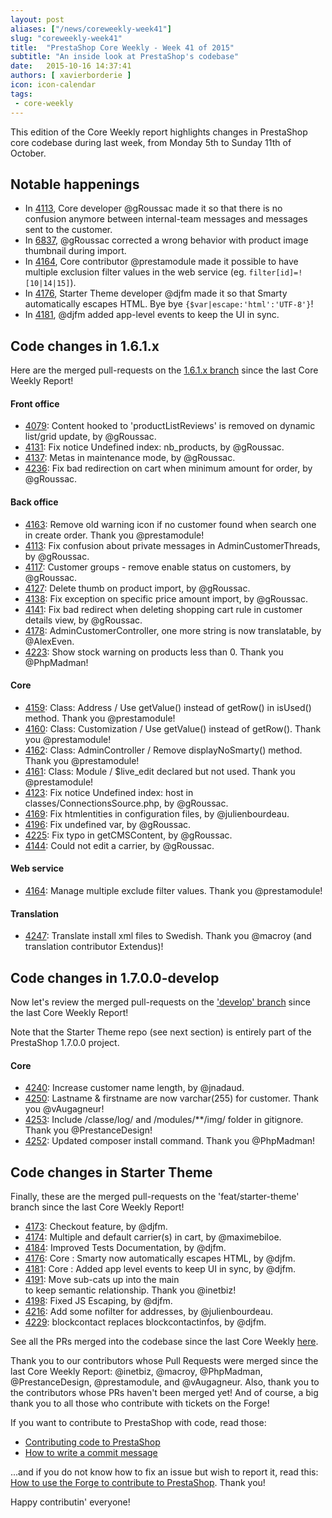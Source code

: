 ```yaml
---
layout: post
aliases: ["/news/coreweekly-week41"]
slug: "coreweekly-week41"
title:  "PrestaShop Core Weekly - Week 41 of 2015"
subtitle: "An inside look at PrestaShop's codebase"
date:   2015-10-16 14:37:41
authors: [ xavierborderie ]
icon: icon-calendar
tags:
 - core-weekly
---
```


This edition of the Core Weekly report highlights changes in PrestaShop core codebase during last week, from Monday 5th to Sunday 11th of October.


## Notable happenings

 * In [4113](https://github.com/PrestaShop/PrestaShop/pull/4113), Core developer @gRoussac made it so that there is no confusion anymore between internal-team messages and messages sent to the customer.
 * In [6837](https://github.com/PrestaShop/PrestaShop/pull/6837), @gRoussac corrected a wrong behavior with product image thumbnail during import.
 * In [4164](https://github.com/PrestaShop/PrestaShop/pull/4164), Core contributor @prestamodule made it possible to have multiple exclusion filter values in the web service (eg. `filter[id]=![10|14|15]`).
 * In [4176](https://github.com/PrestaShop/PrestaShop/pull/4176), Starter Theme developer @djfm made it so that Smarty automatically escapes HTML. Bye bye `{$var|escape:'html':'UTF-8'}`!
 * In [4181](https://github.com/PrestaShop/PrestaShop/pull/4181), @djfm added app-level events to keep the UI in sync.


## Code changes in 1.6.1.x

Here are the merged pull-requests on the [1.6.1.x branch](https://github.com/PrestaShop/PrestaShop/tree/1.6.1.x) since the last Core Weekly Report!
 

#### Front office

 * [4079](https://github.com/PrestaShop/PrestaShop/pull/4079): Content hooked to 'productListReviews' is removed on dynamic list/grid update, by @gRoussac.
 * [4131](https://github.com/PrestaShop/PrestaShop/pull/4131): Fix notice Undefined index: nb_products, by @gRoussac.
 * [4137](https://github.com/PrestaShop/PrestaShop/pull/4137): Metas in maintenance mode, by @gRoussac.
 * [4236](https://github.com/PrestaShop/PrestaShop/pull/4236): Fix bad redirection on cart when minimum amount for order, by @gRoussac.
 
 
 
#### Back office
 
 * [4163](https://github.com/PrestaShop/PrestaShop/pull/4163): Remove old warning icon if no customer found when search one in create order. Thank you @prestamodule!
 * [4113](https://github.com/PrestaShop/PrestaShop/pull/4113): Fix confusion about private messages in AdminCustomerThreads, by @gRoussac.
 * [4117](https://github.com/PrestaShop/PrestaShop/pull/4117): Customer groups - remove enable status on customers, by @gRoussac.
 * [4127](https://github.com/PrestaShop/PrestaShop/pull/4127): Delete thumb on product import, by @gRoussac.
 * [4138](https://github.com/PrestaShop/PrestaShop/pull/4138): Fix exception on specific price amount import, by @gRoussac.
 * [4141](https://github.com/PrestaShop/PrestaShop/pull/4141): Fix bad redirect when deleting shopping cart rule in customer details view, by @gRoussac.
 * [4178](https://github.com/PrestaShop/PrestaShop/pull/4178): AdminCustomerController, one more string is now translatable, by @AlexEven.
 * [4223](https://github.com/PrestaShop/PrestaShop/pull/4223): Show stock warning on products less than 0. Thank you @PhpMadman!

 
 
#### Core
 
 * [4159](https://github.com/PrestaShop/PrestaShop/pull/4159): Class: Address / Use getValue() instead of getRow() in isUsed() method. Thank you @prestamodule!
 * [4160](https://github.com/PrestaShop/PrestaShop/pull/4160): Class: Customization / Use getValue() instead of getRow(). Thank you @prestamodule!
 * [4162](https://github.com/PrestaShop/PrestaShop/pull/4162): Class: AdminController / Remove displayNoSmarty() method. Thank you @prestamodule!
 * [4161](https://github.com/PrestaShop/PrestaShop/pull/4161): Class: Module / $live_edit declared but not used. Thank you @prestamodule!
 * [4123](https://github.com/PrestaShop/PrestaShop/pull/4123): Fix notice Undefined index: host in classes/ConnectionsSource.php, by @gRoussac.
 * [4169](https://github.com/PrestaShop/PrestaShop/pull/4169): Fix htmlentities in configuration files, by @julienbourdeau.
 * [4196](https://github.com/PrestaShop/PrestaShop/pull/4196): Fix undefined var, by @gRoussac.
 * [4225](https://github.com/PrestaShop/PrestaShop/pull/4225): Fix typo in getCMSContent, by @gRoussac.
 * [4144](https://github.com/PrestaShop/PrestaShop/pull/4144): Could not edit a carrier, by @gRoussac.

 
 
#### Web service

 * [4164](https://github.com/PrestaShop/PrestaShop/pull/4164): Manage multiple exclude filter values. Thank you @prestamodule!

 
 
#### Translation

 * [4247](https://github.com/PrestaShop/PrestaShop/pull/4247): Translate install xml files to Swedish. Thank you @macroy (and translation contributor Extendus)!

 
 
## Code changes in 1.7.0.0-develop

Now let's review the merged pull-requests on the ['develop' branch](https://github.com/PrestaShop/PrestaShop/tree/develop) since the last Core Weekly Report!

Note that the Starter Theme repo (see next section) is entirely part of the PrestaShop 1.7.0.0 project.
 
#### Core


 * [4240](https://github.com/PrestaShop/PrestaShop/pull/4240): Increase customer name length, by @jnadaud.
 * [4250](https://github.com/PrestaShop/PrestaShop/pull/4250): Lastname & firstname are now varchar(255) for customer. Thank you @vAugagneur!
 * [4253](https://github.com/PrestaShop/PrestaShop/pull/4253): Include /classe/log/ and /modules/**/img/ folder in gitignore. Thank you @PrestanceDesign!
 * [4252](https://github.com/PrestaShop/PrestaShop/pull/4252): Updated composer install command. Thank you @PhpMadman!
 
 
## Code changes in Starter Theme

Finally, these are the merged pull-requests on the 'feat/starter-theme' branch since the last Core Weekly Report!
 

 * [4173](https://github.com/PrestaShop/PrestaShop/pull/4173): Checkout feature, by @djfm.
 * [4174](https://github.com/PrestaShop/PrestaShop/pull/4174): Multiple and default carrier(s) in cart, by @maximebiloe.
 * [4184](https://github.com/PrestaShop/PrestaShop/pull/4184): Improved Tests Documentation, by @djfm.
 * [4176](https://github.com/PrestaShop/PrestaShop/pull/4176): Core : Smarty now automatically escapes HTML, by @djfm.
 * [4181](https://github.com/PrestaShop/PrestaShop/pull/4181): Core : Added app level events to keep UI in sync, by @djfm.
 * [4191](https://github.com/PrestaShop/PrestaShop/pull/4191): Move sub-cats up into the main <section> to keep semantic relationship. Thank you @inetbiz!
 * [4198](https://github.com/PrestaShop/PrestaShop/pull/4198): Fixed JS Escaping, by @djfm.
 * [4216](https://github.com/PrestaShop/PrestaShop/pull/4216): Add some nofilter for addresses, by @julienbourdeau.
 * [4229](https://github.com/PrestaShop/PrestaShop/pull/4229): blockcontact replaces blockcontactinfos, by @djfm.
 
 

 
See all the PRs merged into the codebase since the last Core Weekly [here](https://github.com/PrestaShop/PrestaShop/pulls?q=is%3Apr+merged%3A%3E2015-10-05+is%3Aclosed+sort%3Aupdated&utf8=%E2%9C%93).

Thank you to our contributors whose Pull Requests were merged since the last Core Weekly Report: @inetbiz, @macroy, @PhpMadman, @PrestanceDesign, @prestamodule, and @vAugagneur. Also, thank you to the contributors whose PRs haven't been merged yet! And of course, a big thank you to all those who contribute with tickets on the Forge!

If you want to contribute to PrestaShop with code, read those:

 * [Contributing code to PrestaShop](http://doc.prestashop.com/display/PS16/Contributing+code+to+PrestaShop)
 * [How to write a commit message](http://doc.prestashop.com/display/PS16/How+to+write+a+commit+message)

...and if you do not know how to fix an issue but wish to report it, read this: [How to use the Forge to contribute to PrestaShop](http://doc.prestashop.com/display/PS16/How+to+use+the+Forge+to+contribute+to+PrestaShop). Thank you!

Happy contributin' everyone!

 
 
 

